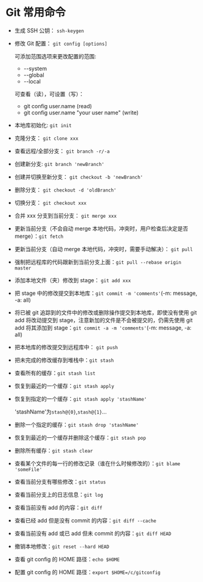 # Git 常用命令

- 生成 SSH 公钥： `ssh-keygen`

- 修改 Git 配置： `git config [options]`

  可添加范围选项来更改配置的范围:

  - --system
  - --global
  - --local

  可查看（读），可设置（写）：

  - git config user.name (read)
  - git config user.name "your user name" (write)

- 本地库初始化: `git init`

- 克隆分支： `git clone xxx`

- 查看远程/全部分支： `git branch -r/-a`

- 创建新分支: `git branch 'newBranch'`

- 创建并切换至新分支： `git checkout -b 'newBranch'`

- 删除分支： `git checkout -d 'oldBranch'`

- 切换分支： `git checkout xxx`

- 合并 xxx 分支到当前分支： `git merge xxx`

- 更新当前分支（不会自动 merge 本地代码，冲突时，用户检查后决定是否 merge）：`git fetch`

- 更新当前分支（自动 merge 本地代码，冲突时，需要手动解决）： `git pull`

- 强制把远程库的代码跟新到当前分支上面：`git pull --rebase origin master`

- 添加本地文件（夹）修改到 stage： `git add xxx`

- 把 stage 中的修改提交到本地库：`git commit -m 'comments'`(-m: message, -a: all)

- 将已被 git 追踪到的文件中的修改或删除操作提交到本地库，即使没有使用 git add 将改动提交到 stage，注意新加的文件是不会被提交的，仍需先使用 git add 将其添加到 stage：`git commit -a -m 'comments'`(-m: message, -a: all)

- 把本地库的修改提交到远程库中： `git push`

- 把未完成的修改缓存到堆栈中：`git stash`

- 查看所有的缓存：`git stash list`

- 恢复到最近的一个缓存：`git stash apply`

- 恢复到指定的一个缓存：`git stash apply 'stashName'`

  'stashName'为`stash@{0}`,`stash@{1}`...

- 删除一个指定的缓存：`git stash drop 'stashName'`

- 恢复到最近的一个缓存并删除这个缓存：`git stash pop`

- 删除所有缓存：`git stash clear`

- 查看某个文件的每一行的修改记录（谁在什么时候修改的）：`git blame 'someFile'`

- 查看当前分支有哪些修改：`git status`

- 查看当前分支上的日志信息：`git log`

- 查看当前没有 add 的内容：`git diff`

- 查看已经 add 但是没有 commit 的内容：`git diff --cache`

- 查看当前没有 add 或已 add 但未 commit 的内容：`git diff HEAD`

- 撤销本地修改：`git reset --hard HEAD`

- 查看 git config 的 HOME 路径：`echo $HOME`

- 配置 git config 的 HOME 路径：`export $HOME=/c/gitconfig`
